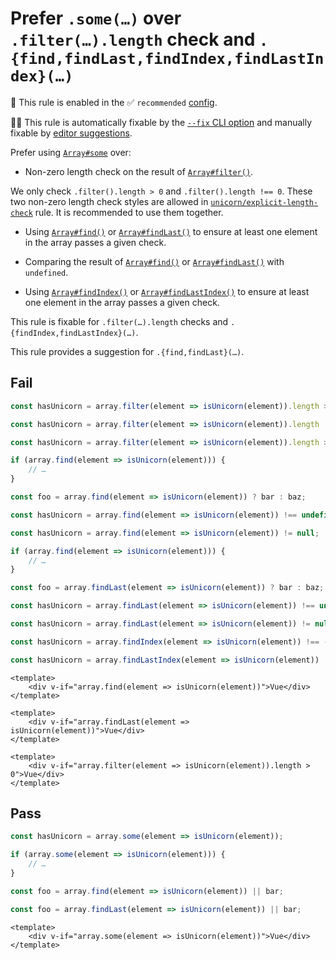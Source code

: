 # Prefer `.some(…)` over `.filter(…).length` check and `.{find,findLast,findIndex,findLastIndex}(…)`

💼 This rule is enabled in the ✅ `recommended` [config](https://github.com/sindresorhus/eslint-plugin-unicorn#recommended-config).

🔧💡 This rule is automatically fixable by the [`--fix` CLI option](https://eslint.org/docs/latest/user-guide/command-line-interface#--fix) and manually fixable by [editor suggestions](https://eslint.org/docs/latest/use/core-concepts#rule-suggestions).

<!-- end auto-generated rule header -->
<!-- Do not manually modify this header. Run: `npm run fix:eslint-docs` -->

Prefer using [`Array#some`](https://developer.mozilla.org/en-US/docs/Web/JavaScript/Reference/Global_Objects/Array/some) over:

- Non-zero length check on the result of [`Array#filter()`](https://developer.mozilla.org/en-US/docs/Web/JavaScript/Reference/Global_Objects/Array/filter).

We only check `.filter().length > 0` and `.filter().length !== 0`. These two non-zero length check styles are allowed in [`unicorn/explicit-length-check`](https://github.com/sindresorhus/eslint-plugin-unicorn/tree/refs/tags/main/docs/rules/explicit-length-check.md#options) rule. It is recommended to use them together.

- Using [`Array#find()`](https://developer.mozilla.org/en-US/docs/Web/JavaScript/Reference/Global_Objects/Array/find) or [`Array#findLast()`](https://developer.mozilla.org/en-US/docs/Web/JavaScript/Reference/Global_Objects/Array/findLast) to ensure at least one element in the array passes a given check.

- Comparing the result of [`Array#find()`](https://developer.mozilla.org/en-US/docs/Web/JavaScript/Reference/Global_Objects/Array/find)  or [`Array#findLast()`](https://developer.mozilla.org/en-US/docs/Web/JavaScript/Reference/Global_Objects/Array/findLast) with `undefined`.

- Using [`Array#findIndex()`](https://developer.mozilla.org/en-US/docs/Web/JavaScript/Reference/Global_Objects/Array/findIndex) or [`Array#findLastIndex()`](https://developer.mozilla.org/en-US/docs/Web/JavaScript/Reference/Global_Objects/Array/findLastIndex) to ensure at least one element in the array passes a given check.

This rule is fixable for `.filter(…).length` checks and `.{findIndex,findLastIndex}(…)`.

This rule provides a suggestion for `.{find,findLast}(…)`.

## Fail

```js
const hasUnicorn = array.filter(element => isUnicorn(element)).length > 0;
```

```js
const hasUnicorn = array.filter(element => isUnicorn(element)).length !== 0;
```

```js
const hasUnicorn = array.filter(element => isUnicorn(element)).length >= 1;
```

```js
if (array.find(element => isUnicorn(element))) {
	// …
}
```

```js
const foo = array.find(element => isUnicorn(element)) ? bar : baz;
```

```js
const hasUnicorn = array.find(element => isUnicorn(element)) !== undefined;
```

```js
const hasUnicorn = array.find(element => isUnicorn(element)) != null;
```

```js
if (array.find(element => isUnicorn(element))) {
	// …
}
```

```js
const foo = array.findLast(element => isUnicorn(element)) ? bar : baz;
```

```js
const hasUnicorn = array.findLast(element => isUnicorn(element)) !== undefined;
```

```js
const hasUnicorn = array.findLast(element => isUnicorn(element)) != null;
```

```js
const hasUnicorn = array.findIndex(element => isUnicorn(element)) !== -1;
```

```js
const hasUnicorn = array.findLastIndex(element => isUnicorn(element)) !== -1;
```

```vue
<template>
	<div v-if="array.find(element => isUnicorn(element))">Vue</div>
</template>
```

```vue
<template>
	<div v-if="array.findLast(element => isUnicorn(element))">Vue</div>
</template>
```

```vue
<template>
	<div v-if="array.filter(element => isUnicorn(element)).length > 0">Vue</div>
</template>
```

## Pass

```js
const hasUnicorn = array.some(element => isUnicorn(element));
```

```js
if (array.some(element => isUnicorn(element))) {
	// …
}
```

```js
const foo = array.find(element => isUnicorn(element)) || bar;
```

```js
const foo = array.findLast(element => isUnicorn(element)) || bar;
```

```vue
<template>
	<div v-if="array.some(element => isUnicorn(element))">Vue</div>
</template>
```
